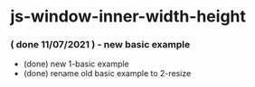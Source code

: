# js-window-inner-width-height

### ( done 11/07/2021 ) - new basic example
* (done) new 1-basic example
* (done) rename old basic example to 2-resize

